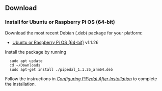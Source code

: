 ## Download

### Install for Ubuntu or Raspberry Pi OS (64-bit)

Download the most recent Debian (.deb) package for your platform:

- [Ubuntu or Raspberry Pi OS (64-bit)](https://github.com/rerdavies/pipedal/releases/download/v1.1.26/pipedal_1.1.26_arm64.deb) v1.1.26

Install the package by running 

```
  sudo apt update
  cd ~/Downloads  
  sudo apt-get install ./pipedal_1.1.26_arm64.deb
```

Follow the instructions in [_Configuring PiPedal After Installation_](https://rerdavies.github.io/pipedal/Configuring.html) to complete the installation.
